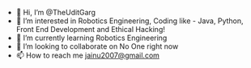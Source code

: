 - 👋 Hi, I’m @TheUditGarg
- 👀 I’m interested in Robotics Engineering, Coding like - Java, Python, Front End Development and Ethical Hacking!
- 🌱 I’m currently learning Robotics Engineering
- 💞️ I’m looking to collaborate on No One right now
- 📫 How to reach me jainu2007@gmail.com

<!---
TheUditGarg/TheUditGarg is a ✨ special ✨ repository because its `README.md` (this file) appears on your GitHub profile.
You can click the Preview link to take a look at your changes.
--->
